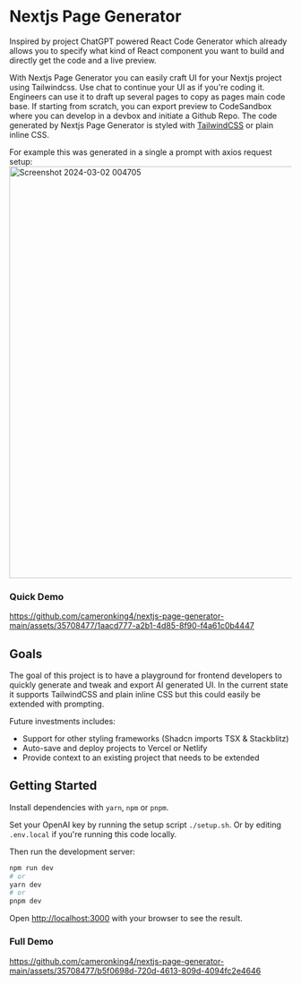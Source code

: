 # Nextjs Page Generator
Inspired by project ChatGPT powered React Code Generator which already allows you to specify what kind of React component you want to build and directly get the code and a live preview. 

With Nextjs Page Generator you can easily craft UI for your Nextjs project using Tailwindcss. Use chat to continue your UI as if you're coding it. Engineers can use it to draft up several pages to copy as pages  main code base. If starting from scratch, you can export preview to CodeSandbox where you can develop in a devbox and initiate a Github Repo. The code generated by Nextjs Page Generator is styled with [TailwindCSS](https://tailwindcss.com/) or plain inline CSS.

For example this was generated in a single a prompt with axios request setup:
<img width="736" alt="Screenshot 2024-03-02 004705" src="https://github.com/cameronking4/nextjs-ai-page-generator/assets/35708477/7d571f3b-771a-4828-b9e6-1d1a854e481a">
### Quick Demo

https://github.com/cameronking4/nextjs-page-generator-main/assets/35708477/1aacd777-a2b1-4d85-8f90-f4a61c0b4447

## Goals

The goal of this project is to have a playground for frontend developers to quickly generate and tweak and export AI generated UI. In the current state it supports TailwindCSS and plain inline CSS but this could easily be extended with prompting.

Future investments includes:
- Support for other styling frameworks (Shadcn imports TSX & Stackblitz)
- Auto-save and deploy projects to Vercel or Netlify
- Provide context to an existing project that needs to be extended

## Getting Started

Install dependencies with `yarn`, `npm` or `pnpm`.


Set your OpenAI key by running the setup script `./setup.sh`. 
Or by editing `.env.local` if you're running this code locally.

Then run the development server:

```bash
npm run dev
# or
yarn dev
# or
pnpm dev
```


Open [http://localhost:3000](http://localhost:3000) with your browser to see the result.

### Full Demo 

https://github.com/cameronking4/nextjs-page-generator-main/assets/35708477/b5f0698d-720d-4613-809d-4094fc2e4646

